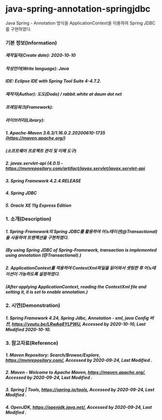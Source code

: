 # java-spring-annotation-springjdbc
Java Spring - Annotation 방식을 ApplicationContext을 이용하여 Spring JDBC를 구현하였다.

### 기본 정보(Information)
##### 제작일자(Create date): 2020-10-10
##### 작성언어(Write language): Java
##### IDE: Eclipse IDE with Spring Tool Suite 4-4.7.2.
##### 제작자(Author): 도도(Dodo) / rabbit.white at daum dot net
##### 프레임워크(Framework): 
##### 라이브러리(Library): 
##### 1. Apache-Maven 3.6.3/1.16.0.2.20200610-1735 (https://maven.apache.org/)
##### (소프트웨어 프로젝트 관리 및 이해 도구)
##### 2. javax.servlet-api (4.0.1) - https://mvnrepository.com/artifact/javax.servlet/javax.servlet-api
##### 3. Spring Framework 4.2.4.RELEASE
##### 4. Spring JDBC
##### 5. Oracle XE 11g Express Edition

### 1. 소개(Description)
##### 1. Spring-Framework의 Spring JDBC를 활용하여 어노테이션(@Transactional)을 사용하여 트랜젝션을 구현하였다.
##### (By using Spring JDBC of Spring-Framework, transaction is implemented using annotation (@Transactional).)
##### 2. ApplicationContext를 적용하여 ContextXml파일을 읽어와서 셋팅한 후 어노테이션이 가능하도록 설정하였다.
##### (After applying ApplicationContext, reading the ContextXml file and setting it, it is set to enable annotation.)

### 2. 시연(Demonstration)
##### 1. Spring Framework 4.24, Spring Jdbc, Annotation - xml, java Config 버전, https://youtu.be/LRwAq8YLPWU, Accessed by 2020-10-10, Last Modified 2020-10-10.

### 3. 참고자료(Reference)
##### 1. Maven Repository: Search/Browse/Explore, https://mvnrepository.com/, Accessed by 2020-09-24, Last Modified .
##### 2. Maven - Welcome to Apache Maven, https://maven.apache.org/, Accessed by 2020-09-24, Last Modified .
##### 3. Spring | Tools, https://spring.io/tools, Accessed by 2020-09-24, Last Modified .
##### 4. OpenJDK, https://openjdk.java.net/, Accessed by 2020-09-24, Last Modified .
##### 
